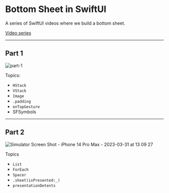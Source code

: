 # Bottom Sheet in SwiftUI

A series of SwiftUI videos where we build a bottom sheet.

[Video series](https://www.youtube.com/playlist?list=PLjdVqs-1R8wFmsLa4f9-TmKLfKBCj3Qt2)

***

## Part 1

![part-1](https://user-images.githubusercontent.com/1819208/227510925-d291e1a5-6a27-4d05-a5a9-8cff39dac748.png)

Topics: 
* `HStack`
* `VStack`
* `Image`
* `.padding`
* `onTapGesture`
* SFSymbols

***

## Part 2

![Simulator Screen Shot - iPhone 14 Pro Max - 2023-03-31 at 13 09 27](https://user-images.githubusercontent.com/1819208/229186226-decce5aa-8f47-402e-9013-1e9a7c41fe15.png)


Topics
* `List`
* `ForEach`
* `Spacer`
* `.sheet(isPresented:_)`
* `presentationDetents`
